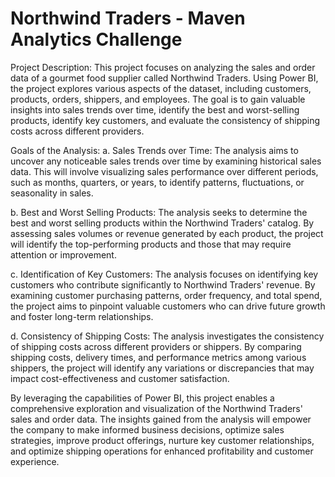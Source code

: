 # Northwind Traders - Maven Analytics Challenge

Project Description:
This project focuses on analyzing the sales and order data of a gourmet food supplier called Northwind Traders. Using Power BI, the project explores various aspects of the dataset, including customers, products, orders, shippers, and employees. The goal is to gain valuable insights into sales trends over time, identify the best and worst-selling products, identify key customers, and evaluate the consistency of shipping costs across different providers.

Goals of the Analysis:
a. Sales Trends over Time:
The analysis aims to uncover any noticeable sales trends over time by examining historical sales data. This will involve visualizing sales performance over different periods, such as months, quarters, or years, to identify patterns, fluctuations, or seasonality in sales.

b. Best and Worst Selling Products:
The analysis seeks to determine the best and worst selling products within the Northwind Traders' catalog. By assessing sales volumes or revenue generated by each product, the project will identify the top-performing products and those that may require attention or improvement.

c. Identification of Key Customers:
The analysis focuses on identifying key customers who contribute significantly to Northwind Traders' revenue. By examining customer purchasing patterns, order frequency, and total spend, the project aims to pinpoint valuable customers who can drive future growth and foster long-term relationships.

d. Consistency of Shipping Costs:
The analysis investigates the consistency of shipping costs across different providers or shippers. By comparing shipping costs, delivery times, and performance metrics among various shippers, the project will identify any variations or discrepancies that may impact cost-effectiveness and customer satisfaction.

By leveraging the capabilities of Power BI, this project enables a comprehensive exploration and visualization of the Northwind Traders' sales and order data. The insights gained from the analysis will empower the company to make informed business decisions, optimize sales strategies, improve product offerings, nurture key customer relationships, and optimize shipping operations for enhanced profitability and customer experience.
